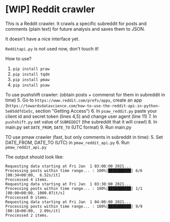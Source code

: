 ﻿# [WIP] Reddit crawler

This is a Reddit crawler. It crawls a specific subreddit for posts and comments (plain text) for future analysis and saves them to JSON.

It doesn't have a nice interface yet.

```Redditapi.py``` is not used now, don't touch it!

How to use?
1. ```pip install praw```
2. ```pip install tqdm```
3. ```pip install pmaw```
4. ```pip install psaw```

To use pushshift crawler: (obtain posts + commenst for them in subreddit in time)
5. Go to ```https://www.reddit.com/prefs/apps```, create an app (```https://towardsdatascience.com/how-to-use-the-reddit-api-in-python-5e05ddfd1e5c```, section "Getting Access")
6.  In ```psaw_reddit.py``` paste your client id and secret token (lines 4,5) and change user agent (line 11)
7. In ```pushshift.py``` set value of ```SUBREDDIT``` (the subreddit that it will crawl)
8. In main.py set ```DATE_FROM```, ```DATE_TO``` (UTC format)
9. Run main.py

TO use pmaw crawler (fast, but only comments in subreddit in time):
5. Set DATE_FROM, DATE_TO (UTC) in ```pmaw_reddit_api.py```
6. Run ```pmaw_reddit_api.py```

The output should look like:
```
Requesting data starting at Fri Jan  1 03:00:00 2021...
Processing posts within time range... : 100%|██████████| 6/6 [00:34<00:00,  6.52s/it]
Proccessed 4 items.
Requesting data starting at Fri Jan  1 03:30:00 2021...
Processing posts within time range... : 100%|██████████| 1/1 [00:00<00:00, 1000.07it/s]
Proccessed 0 items.
Requesting data starting at Fri Jan  1 04:00:00 2021...
Processing posts within time range... : 100%|██████████| 9/9 [00:18<00:00,  2.09s/it]
Proccessed 2 items.
```

